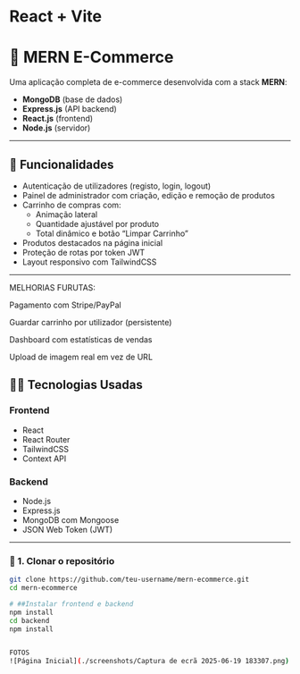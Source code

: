 # React + Vite

# 🛒 MERN E-Commerce

Uma aplicação completa de e-commerce desenvolvida com a stack **MERN**:

- **MongoDB** (base de dados)
- **Express.js** (API backend)
- **React.js** (frontend)
- **Node.js** (servidor)

---

## 🚀 Funcionalidades

- Autenticação de utilizadores (registo, login, logout)
- Painel de administrador com criação, edição e remoção de produtos
- Carrinho de compras com:
  - Animação lateral
  - Quantidade ajustável por produto
  - Total dinâmico e botão “Limpar Carrinho”
- Produtos destacados na página inicial
- Proteção de rotas por token JWT
- Layout responsivo com TailwindCSS

---

MELHORIAS FURUTAS:

Pagamento com Stripe/PayPal

Guardar carrinho por utilizador (persistente)

Dashboard com estatísticas de vendas

Upload de imagem real em vez de URL

## 🧑‍💻 Tecnologias Usadas

### Frontend
- React
- React Router
- TailwindCSS
- Context API

### Backend
- Node.js
- Express.js
- MongoDB com Mongoose
- JSON Web Token (JWT)

---



### 🔧 1. Clonar o repositório

```bash
git clone https://github.com/teu-username/mern-ecommerce.git
cd mern-ecommerce

# ##Instalar frontend e backend
npm install
cd backend
npm install


FOTOS
![Página Inicial](./screenshots/Captura de ecrã 2025-06-19 183307.png)


